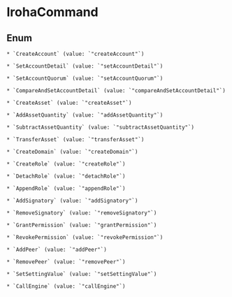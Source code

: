 
# IrohaCommand

## Enum


    * `CreateAccount` (value: `"createAccount"`)

    * `SetAccountDetail` (value: `"setAccountDetail"`)

    * `SetAccountQuorum` (value: `"setAccountQuorum"`)

    * `CompareAndSetAccountDetail` (value: `"compareAndSetAccountDetail"`)

    * `CreateAsset` (value: `"createAsset"`)

    * `AddAssetQuantity` (value: `"addAssetQuantity"`)

    * `SubtractAssetQuantity` (value: `"subtractAssetQuantity"`)

    * `TransferAsset` (value: `"transferAsset"`)

    * `CreateDomain` (value: `"createDomain"`)

    * `CreateRole` (value: `"createRole"`)

    * `DetachRole` (value: `"detachRole"`)

    * `AppendRole` (value: `"appendRole"`)

    * `AddSignatory` (value: `"addSignatory"`)

    * `RemoveSignatory` (value: `"removeSignatory"`)

    * `GrantPermission` (value: `"grantPermission"`)

    * `RevokePermission` (value: `"revokePermission"`)

    * `AddPeer` (value: `"addPeer"`)

    * `RemovePeer` (value: `"removePeer"`)

    * `SetSettingValue` (value: `"setSettingValue"`)

    * `CallEngine` (value: `"callEngine"`)



